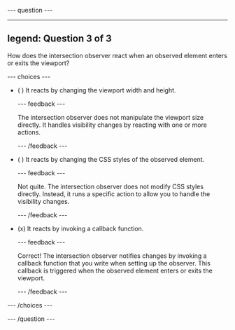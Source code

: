 
--- question ---

---
legend: Question 3 of 3
---

How does the intersection observer react when an observed element enters or exits the viewport?

--- choices ---

- ( ) It reacts by changing the viewport width and height.

  --- feedback ---

  The intersection observer does not manipulate the viewport size directly. It handles visibility changes by reacting with one or more actions.
 
  --- /feedback ---

- ( ) It reacts by changing the CSS styles of the observed element.

  --- feedback ---

  Not quite. The intersection observer does not modify CSS styles directly. Instead, it runs a specific action to allow you to handle the visibility changes.

  --- /feedback ---

- (x) It reacts by invoking a callback function.

  --- feedback ---
  
  Correct! The intersection observer notifies changes by invoking a callback function that you write when setting up the observer. This callback is triggered when the observed element enters or exits the viewport.
 
  --- /feedback ---

--- /choices ---

--- /question ---

